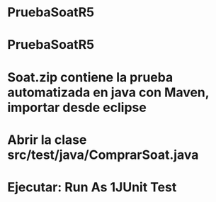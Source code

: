 # PruebaSoatR5
# PruebaSoatR5
# Soat.zip contiene la prueba automatizada en java con Maven, importar desde eclipse
# Abrir la clase src/test/java/ComprarSoat.java 
# Ejecutar: Run As 1JUnit Test
